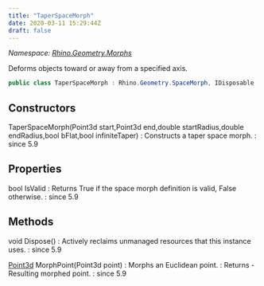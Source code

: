```yaml
---
title: "TaperSpaceMorph"
date: 2020-03-11 15:29:44Z
draft: false
---
```


*Namespace: [Rhino.Geometry.Morphs](../)*

Deforms objects toward or away from a specified axis.
```cs
public class TaperSpaceMorph : Rhino.Geometry.SpaceMorph, IDisposable
```
## Constructors

TaperSpaceMorph(Point3d start,Point3d end,double startRadius,double endRadius,bool bFlat,bool infiniteTaper)
: Constructs a taper space morph.
: since 5.9
## Properties

bool IsValid
: Returns True if the space morph definition is valid, False otherwise.
: since 5.9
## Methods

void Dispose()
: Actively reclaims unmanaged resources that this instance uses.
: since 5.9

[Point3d](/rhinocommon/rhino/geometry/point3d/) MorphPoint(Point3d point)
: Morphs an Euclidean point.
: Returns - Resulting morphed point.
: since 5.9
